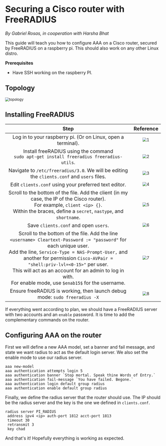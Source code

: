 # Securing a Cisco router with FreeRADIUS

*By Gabriel Rosas, in cooperation with Harsha Bhat*



This guide will teach you how to configure AAA on a Cisco router, secured by FreeRADIUS on a raspberry pi. This should also work on any other Linux distro.



**Prerequisites**

* Have SSH working on the raspberry PI.



## Topology

<img src="guide\topology.PNG" alt="topology" style="zoom:80%;" />



## Installing FreeRADIUS

|                             Step                             |                          Reference                           |
| :----------------------------------------------------------: | :----------------------------------------------------------: |
| Log in to your raspberry pi. (Or on Linux, open a terminal). | <img src="guide\1. Installing FreeRADIUS\1.PNG" alt="1" style="zoom:80%;" /> |
| Install freeRADIUS using the command<br />`sudo apt-get install freeradius freeradius-utils`. | <img src="guide\1. Installing FreeRADIUS\2.PNG" alt="2" style="zoom:80%;" /> |
| Navigate to `/etc/freeradius/3.0`. We will be editing the `clients.conf` and `users` files. | <img src="guide\1. Installing FreeRADIUS\3.PNG" alt="3" style="zoom:80%;" /> |
|    Edit `clients.conf` using your preferred text editor.     | <img src="guide\1. Installing FreeRADIUS\4.PNG" alt="4" style="zoom:80%;" /> |
| Scroll to the bottom of the file. Add the client (in my case, the IP of the Cisco router).<br />For example, `client <ip> {}`.<br />Within the braces, define a `secret`, `nastype`, and `shortname`. | <img src="guide\1. Installing FreeRADIUS\5.PNG" alt="5" style="zoom:80%;" /> |
|            Save `clients.conf` and open `users`.             | <img src="guide\1. Installing FreeRADIUS\6.PNG" alt="6" style="zoom:80%;" /> |
| Scroll to the bottom of the file. Add the line `<username> Cleartext-Password := "password"` for each unique user. <br />Add the line, `Service-Type = NAS-Prompt-User,` and another for permission `Cisco-AVPair = "shell:priv-lvl=<0-15>"` per user.<br />This will act as an account for an admin to log in with.<br />For enable mode, use `$enab15$` for the username. | <img src="guide\1. Installing FreeRADIUS\7.PNG" alt="7" style="zoom:80%;" /> |
| Ensure freeRADIUS is working, then launch debug mode: `sudo freeradius -X` | <img src="guide\1. Installing FreeRADIUS\8.PNG" alt="8" style="zoom:80%;" /> |

If everything went according to plan, we should have a FreeRADIUS server with two accounts and an `enable` password. It is time to add the complementary commands on the router.



## Configuring AAA on the router

First we will define a new AAA model, set a banner and fail message, and state we want radius to act as the default login server. We also set the enable mode to use our radius server.

```
aaa new-model
aaa authentication attempts login 5
aaa authentication banner `Stop mortal. Speak thine Words of Entry.`
aaa authentication fail-message `You have failed. Begone.`
aaa authentication login default group radius
aaa authentication enable default group radius
```

Finally, we define the radius server that the router should use. The IP should be the radius server and the key is the one we defined in `clients.conf`.

```
radius server PI_RADIUS
 address ipv4 <ip> auth-port 1812 acct-port 1813
 timeout 30
 retransmit 3
 key chad
```

And that's it! Hopefully everything is working as expected.
